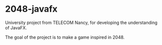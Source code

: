 # 2048-javafx

University project from TELECOM Nancy, for developing the understanding of JavaFX. 

The goal of the project is to make a game inspired in 2048.
